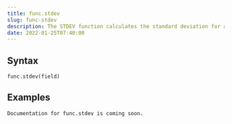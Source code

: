 ```yaml
---
title: func.stdev
slug: func-stdev
description: The STDEV function calculates the standard deviation for a sample set of data
date: 2022-01-25T07:40:00
---
```



## Syntax



```
func.stdev(field) 
```


## Examples



```
Documentation for func.stdev is coming soon.
```
